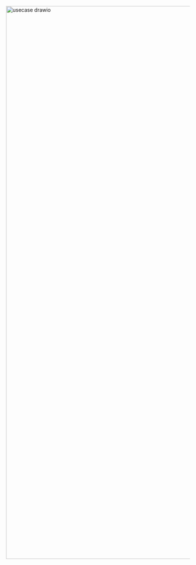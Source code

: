 <img width="1580" height="1511" alt="usecase drawio" src="https://github.com/user-attachments/assets/f6e5fe01-8d19-43e9-8a4e-c0d2884ce1c2" />

